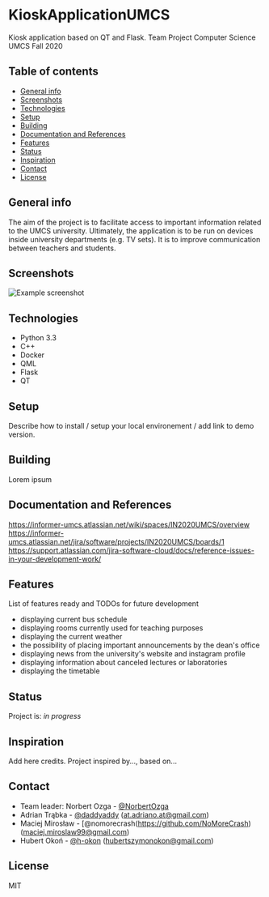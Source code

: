 # KioskApplicationUMCS
Kiosk application based on QT and Flask.
Team Project Computer Science UMCS Fall 2020

## Table of contents
* [General info](#general-info)
* [Screenshots](#screenshots)
* [Technologies](#technologies)
* [Setup](#setup)
* [Building](#building)
* [Documentation and References](#documentation-and-references)
* [Features](#features)
* [Status](#status)
* [Inspiration](#inspiration)
* [Contact](#contact)
* [License](#license)

## General info
The aim of the project is to facilitate access to important information related to the UMCS university. Ultimately, the application is to be run on devices inside university departments (e.g. TV sets). It is to improve communication between teachers and students.

## Screenshots
![Example screenshot](./img/screenshot.png)

## Technologies
* Python 3.3
* C++
* Docker
* QML
* Flask
* QT

## Setup
Describe how to install / setup your local environement / add link to demo version.

## Building
Lorem ipsum

## Documentation and References
https://informer-umcs.atlassian.net/wiki/spaces/IN2020UMCS/overview
https://informer-umcs.atlassian.net/jira/software/projects/IN2020UMCS/boards/1
https://support.atlassian.com/jira-software-cloud/docs/reference-issues-in-your-development-work/

## Features
List of features ready and TODOs for future development
* displaying current bus schedule
* displaying rooms currently used for teaching purposes
* displaying the current weather
* the possibility of placing important announcements by the dean's office
* displaying news from the university's website and instagram profile
* displaying information about canceled lectures or laboratories
* displaying the timetable

## Status
Project is: _in progress_

## Inspiration
Add here credits. Project inspired by..., based on...

## Contact
* Team leader: Norbert Ozga - [@NorbertOzga](https://github.com/NorbertOzga)
* Adrian Trąbka - [@daddyaddy](https://github.com/daddyaddy) (at.adriano.at@gmail.com)
* Maciej Mirosław - [@nomorecrash(https://github.com/NoMoreCrash)(maciej.miroslaw99@gmail.com)
* Hubert Okoń - [@h-okon](https://github.com/h-okon) (hubertszymonokon@gmail.com)

## License
MIT

